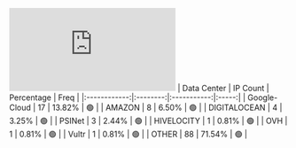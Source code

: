 ![Diagramm](https://github.com/obajay/StateSync-snapshots/blob/main/Projects/Umee/1/README.md)
| Data Center | IP Count | Percentage | Freq |
|:------------:|:--------:|:-----------:|:-----:|
| Google-Cloud | 17 | 13.82% | 🟢 |
| AMAZON | 8 | 6.50% | 🟢 |
| DIGITALOCEAN | 4 | 3.25% | 🟢 |
| PSINet | 3 | 2.44% | 🟢 |
| HIVELOCITY | 1 | 0.81% | 🟢 |
| OVH | 1 | 0.81% | 🟢 |
| Vultr | 1 | 0.81% | 🟢 |
| OTHER | 88 | 71.54% | 🟢 |